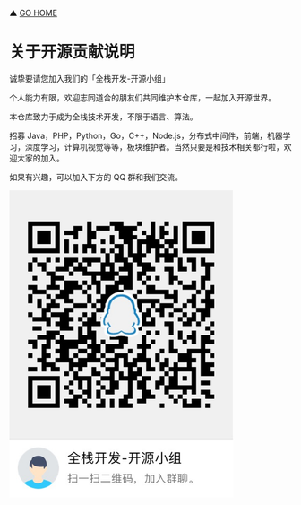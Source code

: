 ▲ [GO HOME](https://github.com/frank-lam/2019_campus_apply)

# 关于开源贡献说明

诚挚要请您加入我们的「全栈开发-开源小组」

个人能力有限，欢迎志同道合的朋友们共同维护本仓库，一起加入开源世界。

本仓库致力于成为全栈技术开发，不限于语言、算法。

招募 Java，PHP，Python，Go，C++，Node.js，分布式中间件，前端，机器学习，深度学习，计算机视觉等等，板块维护者。当然只要是和技术相关都行啦，欢迎大家的加入。

如果有兴趣，可以加入下方的 QQ 群和我们交流。



<div align="left"> <img src="assets/1541754016518.png" width="400px"/></div><br/>

